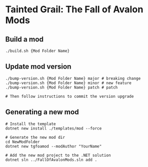 # Tainted Grail: The Fall of Avalon Mods

## Build a mod
```shell
./build.sh {Mod Folder Name}
```

## Update mod version
```shell
./bump-version.sh {Mod Folder Name} major # breaking change
./bump-version.sh {Mod Folder Name} minor # new feature
./bump-version.sh {Mod Folder Name} patch # patch

# Then follow instructions to commit the version upgrade
```



## Generating a new mod
```shell
# Install the template
dotnet new install ./templates/mod --force

# Generate the new mod dir
cd NewModFolder
dotnet new tgfoamod --modAuthor "YourName"

# Add the new mod project to the .NET solution
dotnet sln ../FallOfAvalonMods.sln add .
```